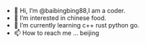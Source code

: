 - 👋 Hi, I’m @baibingbing88,I am a coder.
- 👀 I’m interested in chinese food.
- 🌱 I’m currently learning c++ rust python go.
- 📫 How to reach me ... beijing


